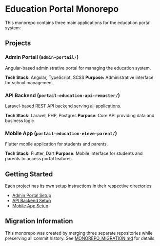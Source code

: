 # Education Portal Monorepo

This monorepo contains three main applications for the education portal system:

## Projects

### Admin Portail (`admin-portail/`)
Angular-based administrative portal for managing the education system.

**Tech Stack:** Angular, TypeScript, SCSS
**Purpose:** Administrative interface for school management

### API Backend (`portail-education-api-remaster/`)
Laravel-based REST API backend serving all applications.

**Tech Stack:** Laravel, PHP, Postgres
**Purpose:** Core API providing data and business logic

### Mobile App (`portail-education-eleve-parent/`)
Flutter mobile application for students and parents.

**Tech Stack:** Flutter, Dart
**Purpose:** Mobile interface for students and parents to access portal features

## Getting Started

Each project has its own setup instructions in their respective directories:

- [Admin Portal Setup](./admin-portail/README.md)
- [API Backend Setup](./portail-education-api-remaster/README.md)  
- [Mobile App Setup](./portail-education-eleve-parent/README.md)

## Migration Information

This monorepo was created by merging three separate repositories while preserving all commit history. See [MONOREPO_MIGRATION.md](./MONOREPO_MIGRATION.md) for details.

